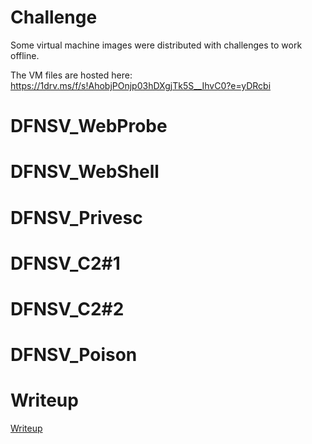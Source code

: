 # Challenge

Some virtual machine images were distributed with challenges to work offline.

The VM files are hosted here: <https://1drv.ms/f/s!AhobjPOnjp03hDXgjTk5S__IhvC0?e=yDRcbi>

# DFNSV_WebProbe

# DFNSV_WebShell

# DFNSV_Privesc

# DFNSV_C2#1

# DFNSV_C2#2

# DFNSV_Poison

# Writeup

[Writeup](WRITEUP.md)
